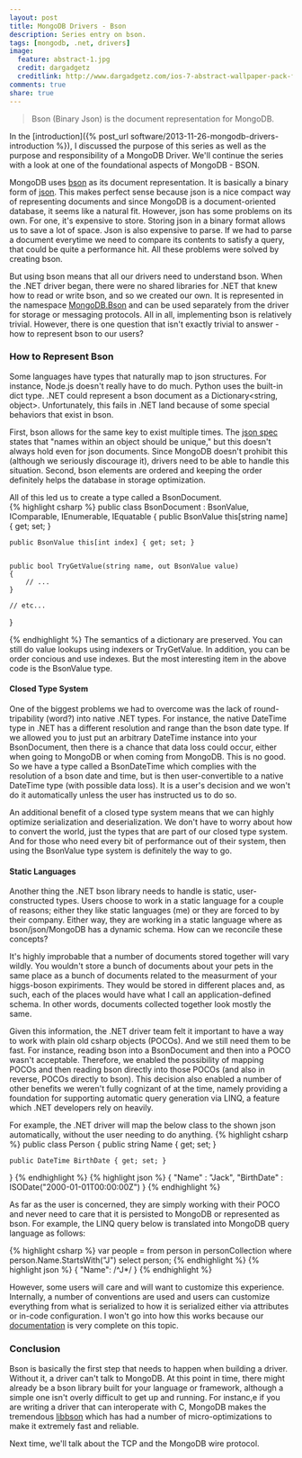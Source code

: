 ```yaml
---
layout: post
title: MongoDB Drivers - Bson
description: Series entry on bson.
tags: [mongodb, .net, drivers]
image:
  feature: abstract-1.jpg
  credit: dargadgetz
  creditlink: http://www.dargadgetz.com/ios-7-abstract-wallpaper-pack-for-iphone-5-and-ipod-touch-retina/
comments: true
share: true
---
```


> Bson (Binary Json) is the document representation for MongoDB.

In the [introduction]({% post_url software/2013-11-26-mongodb-drivers-introduction %}), I discussed the purpose of this series as well as the purpose and responsibility of a MongoDB Driver.  We'll continue the series with a look at one of the foundational aspects of MongoDB - BSON.

MongoDB uses [bson](http://bsonspec.org) as its document representation.  It is basically a binary form of [json](http://json.org/).  This makes perfect sense because json is a nice compact way of representing documents and since MongoDB is a document-oriented database, it seems like a natural fit.  However, json has some problems on its own.  For one, it's expensive to store.  Storing json in a binary format allows us to save a lot of space.  Json is also expensive to parse.  If we had to parse a document everytime we need to compare its contents to satisfy a query, that could be quite a performance hit.  All these problems were solved by creating bson.  

But using bson means that all our drivers need to understand bson.  When the .NET driver began, there were no shared libraries for .NET that knew how to read or write bson, and so we created our own.  It is represented in the namespace [MongoDB.Bson](http://api.mongodb.org/csharp/current/?topic=html/04010a3d-243e-b4e5-8b36-742a145d2fee.htm) and can be used separately from the driver for storage or messaging protocols.  All in all, implementing bson is relatively trivial.  However, there is one question that isn't exactly trivial to answer - how to represent bson to our users?

### How to Represent Bson

Some languages have types that naturally map to json structures.  For instance, Node.js doesn't really have to do much.  Python uses the built-in dict type.  .NET could represent a bson document as a Dictionary<string, object>.  Unfortunately, this fails in .NET land because of some special behaviors that exist in bson.

First, bson allows for the same key to exist multiple times.  The [json spec](http://www.ietf.org/rfc/rfc4627.txt) states that "names within an object should be unique," but this doesn't always hold even for json documents.  Since MongoDB doesn't prohibit this (although we seriously discourage it), drivers need to be able to handle this situation.  Second, bson elements are ordered and keeping the order definitely helps the database in storage optimization.  

All of this led us to create a type called a BsonDocument.  
{% highlight csharp %}
public class BsonDocument : BsonValue, 
	IComparable<BsonDocument>, 
	IEnumerable<BsonElement>, 
	IEquatable<BsonDocument>
{
	public BsonValue this[string name] { get; set; }

	public BsonValue this[int index] { get; set; }


	public bool TryGetValue(string name, out BsonValue value)
	{ 
		// ...
	}

	// etc...
}

{% endhighlight %}
The semantics of a dictionary are preserved.  You can still do value lookups using indexers or TryGetValue.  In addition, you can be order concious and use indexes.  But the most interesting item in the above code is the BsonValue type.

#### Closed Type System

One of the biggest problems we had to overcome was the lack of round-tripability (word?) into native .NET types.  For instance, the native DateTime type in .NET has a different resolution and range than the bson date type.  If we allowed you to just put an arbitrary DateTime instance into your BsonDocument, then there is a chance that data loss could occur, either when going to MongoDB or when coming from MongoDB. This is no good.  So we have a type called a BsonDateTime which complies with the resolution of a bson date and time, but is then user-convertible to a native DateTime type (with possible data loss).  It is a user's decision and we won't do it automatically unless the user has instructed us to do so.

An additional benefit of a closed type system means that we can highly optimize serialization and deserialization.  We don't have to worry about how to convert the world, just the types that are part of our closed type system.  And for those who need every bit of performance out of their system, then using the BsonValue type system is definitely the way to go.

#### Static Languages

Another thing the .NET bson library needs to handle is static, user-constructed types.  Users choose to work in a static language for a couple of reasons; either they like static languages (me) or they are forced to by their company.  Either way, they are working in a static language where as bson/json/MongoDB has a dynamic schema.  How can we reconcile these concepts?

It's highly improbable that a number of documents stored together will vary wildly.  You wouldn't store a bunch of documents about your pets in the same place as a bunch of documents related to the measurment of your higgs-boson expiriments.  They would be stored in different places and, as such, each of the places would have what I call an application-defined schema.  In other words, documents collected together look mostly the same.  

Given this information, the .NET driver team felt it important to have a way to work with plain old csharp objects (POCOs).  And we still need them to be fast.  For instance, reading bson into a BsonDocument and then into a POCO wasn't acceptable.  Therefore, we enabled the possibility of mapping POCOs and then reading bson directly into those POCOs (and also in reverse, POCOs directly to bson).  This decision also enabled a number of other benefits we weren't fully cognizant of at the time, namely providing a foundation for supporting automatic query generation via LINQ, a feature which .NET developers rely on heavily.

For example, the .NET driver will map the below class to the shown json automatically, without the user needing to do anything.
{% highlight csharp %}
public class Person
{
	public string Name { get; set; }

	public DateTime BirthDate { get; set; }
}
{% endhighlight %}
{% highlight json %}
{
        "Name" : "Jack",
        "BirthDate" : ISODate("2000-01-01T00:00:00Z")
}
{% endhighlight %}

As far as the user is concerned, they are simply working with their POCO and never need to care that it is persisted to MongoDB or represented as bson.  For example, the LINQ query below is translated into MongoDB query language as follows:

{% highlight csharp %}
var people = from person in personCollection
             where person.Name.StartsWith("J")
             select person;
{% endhighlight %}
{% highlight json %}
{ "Name": /^J*/ }
{% endhighlight %}

However, some users will care and will want to customize this experience.  Internally, a number of conventions are used and users can customize everything from what is serialized to how it is serialized either via attributes or in-code configuration.  I won't go into how this works because our [documentation](http://docs.mongodb.org/ecosystem/tutorial/serialize-documents-with-the-csharp-driver/) is very complete on this topic.


### Conclusion

Bson is basically the first step that needs to happen when building a driver.  Without it, a driver can't talk to MongoDB.  At this point in time, there might already be a bson library built for your language or framework, although a simple one isn't overly difficult to get up and running.  For instanc,e if you are writing a driver that can interoperate with C, MongoDB makes the tremendous [libbson](https://github.com/mongodb/libbson) which has had a number of micro-optimizations to make it extremely fast and reliable.

Next time, we'll talk about the TCP and the MongoDB wire protocol.
